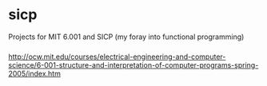 # sicp
Projects for MIT 6.001 and SICP (my foray into functional programming)

###
http://ocw.mit.edu/courses/electrical-engineering-and-computer-science/6-001-structure-and-interpretation-of-computer-programs-spring-2005/index.htm
